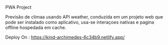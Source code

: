 PWA Project

Previsão de climaa usando API weather, conduzida em um projeto web que pode ser instalado como aplicativo, usa-se interaçoes nativas e pagina offline hospedada em cache.

Deploy On : https://kind-archimedes-6c34b9.netlify.app/

